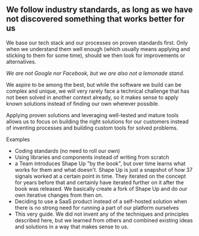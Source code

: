 ## We follow industry standards, as long as we have not discovered something that works better for us

We base our tech stack and our processes on proven standards first. Only when we understand them well enough (which usually means applying and sticking to them for some time), should  we then look for improvements or alternatives. 

_We are not Google nor Facebook, but we are also not a lemonade stand._ 

We aspire to be among the best, but while the software we build can be complex and unique, we will very rarely face a technical challenge that has not been solved in another context already, so it makes sense to apply known solutions instead of finding our own wherever possible. 

Applying proven solutions and leveraging well-tested and mature tools allows us to focus on building the right solutions for our customers instead of inventing processes and building custom tools for solved problems. 

Examples
- Coding standards (no need to roll our own)
- Using libraries and components instead of writing from scratch
- a Team introduces Shape Up "by the book", but over time learns what works for them and what doesn't. Shape Up is just a snapshot of how 37 signals worked at a certain point in time. They iterated on the concept for years before that and certainly have iterated further on it after the book was released. We basically create a fork of Shape Up and do our own iterative changes from then on.
- Deciding to use a SaaS product instead of a self-hosted solution when there is no strong need for running a part of our platform ourselves
- This very guide. We did not invent any of the techniques and principles described here, but we learned from others and combined existing ideas and solutions in a way that makes sense to us.